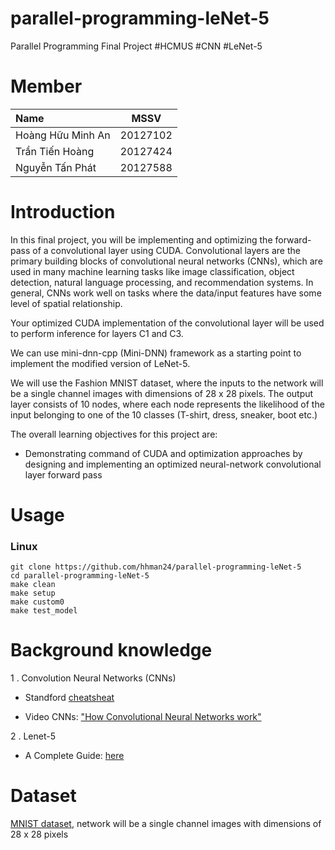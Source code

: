 # parallel-programming-leNet-5
Parallel Programming Final Project #HCMUS #CNN #LeNet-5

# Member
|Name       |MSSV    |    
|:----------------|:------:|
|Hoàng Hữu Minh An|20127102|
|Trần Tiến Hoàng  |20127424|
|Nguyễn Tấn Phát|20127588|

#  Introduction

In this final project, you will be implementing and optimizing the forward-pass of a convolutional layer using CUDA. Convolutional layers are the primary building blocks of convolutional neural networks (CNNs), which are used in many machine learning tasks like image classification, object detection, natural language processing, and recommendation systems. In general, CNNs work well on tasks where the data/input features have some level of spatial relationship.

Your optimized CUDA implementation of the convolutional layer will be used to perform inference for layers C1 and C3. 

We can use mini-dnn-cpp (Mini-DNN) framework as a starting point to implement the modified version of LeNet-5.

We will use the Fashion MNIST dataset, where the inputs to the network will be a single channel images with dimensions of 28 x 28 pixels. The output layer consists of 10 nodes, where each node represents the likelihood of the input belonging to one of the 10 classes (T-shirt, dress, sneaker, boot etc.)

The overall learning objectives for this project are:
 - Demonstrating command of CUDA and optimization approaches by designing and implementing an optimized neural-network convolutional layer forward pass

# Usage
### Linux
```shell
git clone https://github.com/hhman24/parallel-programming-leNet-5
cd parallel-programming-leNet-5
make clean
make setup
make custom0
make test_model
```

#  Background knowledge

1 . Convolution Neural Networks (CNNs)

* Standford [cheatsheat](https://stanford.edu/~shervine/teaching/cs-230/cheatsheet-convolutional-neural-networks#overview)
  
* Video CNNs: ["How Convolutional Neural Networks work"](https://www.youtube.com/watch?v=FmpDIaiMIeA)
  
2 . Lenet-5
  
* A Complete Guide: [here](https://www.kaggle.com/code/blurredmachine/lenet-architecture-a-complete-guide/notebook)

# Dataset

[MNIST dataset](https://github.com/zalandoresearch/fashion-mnist), network will be a single channel images with dimensions of 28 x 28 pixels
